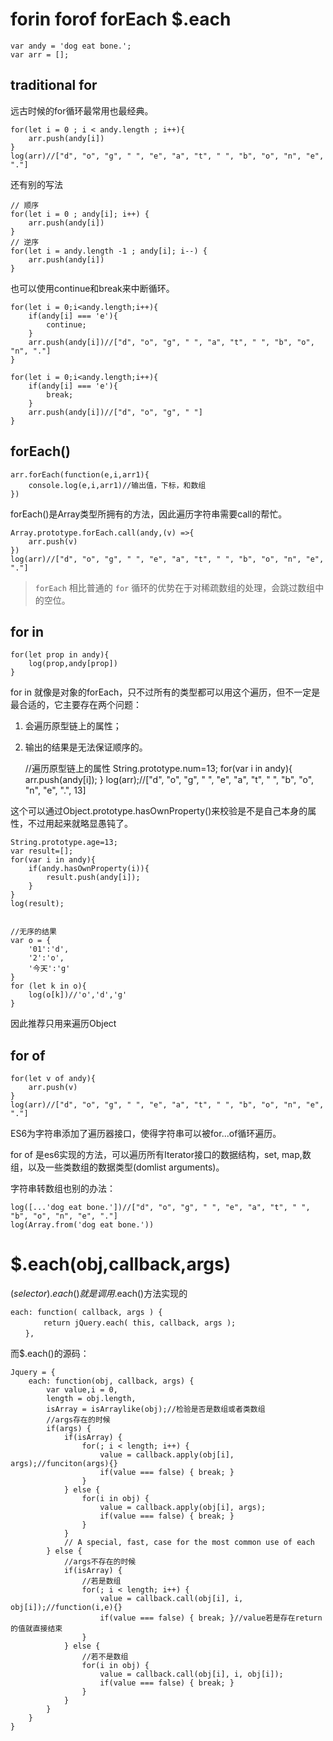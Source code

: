 # forin forof forEach $.each 

    var andy = 'dog eat bone.';
    var arr = [];

## traditional for 

远古时候的for循环最常用也最经典。

    for(let i = 0 ; i < andy.length ; i++){
        arr.push(andy[i])
    }
    log(arr)//["d", "o", "g", " ", "e", "a", "t", " ", "b", "o", "n", "e", "."]

还有别的写法

    // 顺序
    for(let i = 0 ; andy[i]; i++) {
        arr.push(andy[i])
    }
    // 逆序
    for(let i = andy.length -1 ; andy[i]; i--) {
        arr.push(andy[i])
    }

也可以使用continue和break来中断循环。

    for(let i = 0;i<andy.length;i++){
        if(andy[i] === 'e'){
            continue;
        }
        arr.push(andy[i])//["d", "o", "g", " ", "a", "t", " ", "b", "o", "n", "."]
    }

    for(let i = 0;i<andy.length;i++){
        if(andy[i] === 'e'){
            break;
        }
        arr.push(andy[i])//["d", "o", "g", " "]
    }

## forEach()

    arr.forEach(function(e,i,arr1){
        console.log(e,i,arr1)//输出值，下标，和数组
    })

forEach()是Array类型所拥有的方法，因此遍历字符串需要call的帮忙。

    Array.prototype.forEach.call(andy,(v) =>{
        arr.push(v)
    })
    log(arr)//["d", "o", "g", " ", "e", "a", "t", " ", "b", "o", "n", "e", "."]

> `forEach` 相比普通的 `for` 循环的优势在于对稀疏数组的处理，会跳过数组中的空位。

## for in

    for(let prop in andy){
        log(prop,andy[prop])
    }

for in 就像是对象的forEach，只不过所有的类型都可以用这个遍历，但不一定是最合适的，它主要存在两个问题：
1. 会遍历原型链上的属性；
2. 输出的结果是无法保证顺序的。

    //遍历原型链上的属性
    String.prototype.num=13;
    for(var i in andy){
        arr.push(andy[i]);
    }
    log(arr);//["d", "o", "g", " ", "e", "a", "t", " ", "b", "o", "n", "e", ".", 13]

这个可以通过Object.prototype.hasOwnProperty()来校验是不是自己本身的属性，不过用起来就略显愚钝了。

    String.prototype.age=13;
    var result=[];
    for(var i in andy){
        if(andy.hasOwnProperty(i)){
            result.push(andy[i]);
        }
    }
    log(result);


    //无序的结果
    var o = {  
        '01':'d',  
        '2':'o',  
        '今天':'g'  
    }  
    for (let k in o){  
        log(o[k])//'o','d','g'
    }  

因此推荐只用来遍历Object

## for of


    for(let v of andy){
        arr.push(v)
    }
    log(arr)//["d", "o", "g", " ", "e", "a", "t", " ", "b", "o", "n", "e", "."]

ES6为字符串添加了遍历器接口，使得字符串可以被for...of循环遍历。

for of 是es6实现的方法，可以遍历所有Iterator接口的数据结构，set, map,数组，以及一些类数组的数据类型(domlist arguments)。

字符串转数组也别的办法：

    log([...'dog eat bone.'])//["d", "o", "g", " ", "e", "a", "t", " ", "b", "o", "n", "e", "."]
    log(Array.from('dog eat bone.'))

# $.each(obj,callback,args)

$(selector).each()就是调用$.each()方法实现的

    each: function( callback, args ) {
      　　  return jQuery.each( this, callback, args );
    　　},

而$.each()的源码：

    Jquery = {
        each: function(obj, callback, args) {
            var value,i = 0,
            length = obj.length,
            isArray = isArraylike(obj);//检验是否是数组或者类数组
            //args存在的时候
            if(args) {
                if(isArray) {
                    for(; i < length; i++) {
                        value = callback.apply(obj[i], args);//funciton(args){}
                        if(value === false) { break; }
                    }
                } else {
                    for(i in obj) {
                        value = callback.apply(obj[i], args);
                        if(value === false) { break; }
                    }
                }
                // A special, fast, case for the most common use of each
            } else {
                //args不存在的时候
                if(isArray) {
                    //若是数组
                    for(; i < length; i++) {
                        value = callback.call(obj[i], i, obj[i]);//function(i,e){}
                        if(value === false) { break; }//value若是存在return的值就直接结束
                    }
                } else {
                    //若不是数组
                    for(i in obj) {
                        value = callback.call(obj[i], i, obj[i]);
                        if(value === false) { break; }
                    }
                }
            }
        }
    }
     


